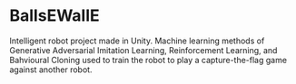 # BallsEWallE

Intelligent robot project made in Unity. Machine learning methods of Generative Adversarial Imitation Learning, Reinforcement Learning, and Bahvioural Cloning used to train the robot to play a capture-the-flag game against another robot.
